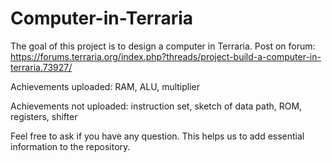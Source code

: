 # Computer-in-Terraria
The goal of this project is to design a computer in Terraria. Post on forum: https://forums.terraria.org/index.php?threads/project-build-a-computer-in-terraria.73927/

Achievements uploaded: RAM, ALU, multiplier

Achievements not uploaded: instruction set, sketch of data path, ROM, registers, shifter

Feel free to ask if you have any question. This helps us to add essential information to the repository.
